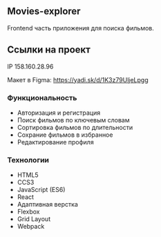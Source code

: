 ## Movies-explorer
Frontend часть приложения для поиска фильмов. 

## Ссылки на проект

IP 158.160.28.96

Макет в Figma: https://yadi.sk/d/1K3z79UljeLpgg

### Функциональность
* Авторизация и регистрация
* Поиск фильмов по ключевым словам
* Сортировка фильмов по длительности
* Сохрание фильмов в избранное
* Редактирование профиля

### Технологии
* HTML5
* CCS3
* JavaScript (ES6)
* React
* Адаптивная верстка
* Flexbox
* Grid Layout
* Webpack
